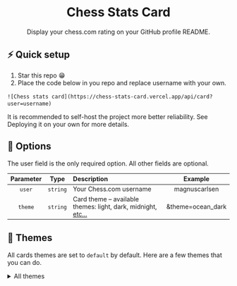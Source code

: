 <div align="center">
    <h1>Chess Stats Card</h1>
    Display your chess.com rating on your GitHub profile README.
</div>

## ⚡ Quick setup

1. Star this repo 😁
2. Place the code below in you repo and replace username with your own.
```
![Chess stats card](https://chess-stats-card.vercel.app/api/card?user=username)
```

It is recommended to self-host the project more better reliability. See Deploying it on your own for more details.

## 🔧 Options

The user field is the only required option. All other fields are optional.

| Parameter | Type     | Description                                                              | Example           |
| :-------: | :------: | :----------------------------------------------------------------------- | :---------------: |
|`user`     | `string` | Your Chess.com username                                                  | magnuscarlsen     |
|`theme`    | `string` | Card theme – available themes: light, dark, midnight, [etc...](#-themes) | &theme=ocean_dark |

## 🎨 Themes

All cards themes are set to `default` by default. Here are a few themes that you can do. 

<details>
<summary> All themes </summary>

| | |
| :---: | :---: | 
| `default` ![default](./docs/cards/default.svg) | `transparent` ![transparent](./docs/cards/transparent.svg) |
| `shadow_red` ![shadow_red](./docs/cards/shadow_red.svg) | `shadow_green` ![shadow_green](./docs/cards/shadow_green.svg) |
| `shadow_blue` ![shadow_blue](./docs/cards/shadow_blue.svg) | `dark` ![dark](./docs/cards/dark.svg) |
| `radical` ![radical](./docs/cards/radical.svg) | `merko` ![merko](./docs/cards/merko.svg) |
| `gruvbox` ![gruvbox](./docs/cards/gruvbox.svg) | `gruvbox_light` ![gruvbox_light](./docs/cards/gruvbox_light.svg) |
| `tokyonight` ![tokyonight](./docs/cards/tokyonight.svg) | `onedark` ![onedark](./docs/cards/onedark.svg) |
| `cobalt` ![cobalt](./docs/cards/cobalt.svg) | `synthwave` ![synthwave](./docs/cards/synthwave.svg) |
| `high_contrast` ![high_contrast](./docs/cards/high_contrast.svg) | `dracula` ![dracula](./docs/cards/dracula.svg) |
| `prussian` ![prussian](./docs/cards/prussian.svg) | `monokai` ![monokai](./docs/cards/monokai.svg) |
| `vue` ![vue](./docs/cards/vue.svg) | `vue_dark` ![vue_dark](./docs/cards/vue_dark.svg) |
| `shades_of_purple` ![shades_of_purple](./docs/cards/shades_of_purple.svg) | `nightowl` ![nightowl](./docs/cards/nightowl.svg) |
| `buefy` ![buefy](./docs/cards/buefy.svg) | `blue_green` ![blue_green](./docs/cards/blue_green.svg) |
| `algolia` ![algolia](./docs/cards/algolia.svg) | `great_gatsby` ![great_gatsby](./docs/cards/great_gatsby.svg) |
| `darcula` ![darcula](./docs/cards/darcula.svg) | `bear` ![bear](./docs/cards/bear.svg) |
| `solarized_dark` ![solarized_dark](./docs/cards/solarized_dark.svg) | `solarized_light` ![solarized_light](./docs/cards/solarized_light.svg) |
| `chartreuse_dark` ![chartreuse_dark](./docs/cards/chartreuse_dark.svg) | `nord` ![nord](./docs/cards/nord.svg) |
| `gotham` ![gotham](./docs/cards/gotham.svg) | `material_palenight` ![material_palenight](./docs/cards/material_palenight.svg) |
| `graywhite` ![graywhite](./docs/cards/graywhite.svg) | `vision_friendly_dark` ![vision_friendly_dark](./docs/cards/vision_friendly_dark.svg) |
| `ayu_mirage` ![ayu_mirage](./docs/cards/ayu_mirage.svg) | `midnight_purple` ![midnight_purple](./docs/cards/midnight_purple.svg) |
| `calm` ![calm](./docs/cards/calm.svg) | `flag_india` ![flag_india](./docs/cards/flag_india.svg) |
| `omni` ![omni](./docs/cards/omni.svg) | `react` ![react](./docs/cards/react.svg) |
| `jolly` ![jolly](./docs/cards/jolly.svg) | `maroongold` ![maroongold](./docs/cards/maroongold.svg) |
| `yeblu` ![yeblu](./docs/cards/yeblu.svg) | `blueberry` ![blueberry](./docs/cards/blueberry.svg) |
| `slateorange` ![slateorange](./docs/cards/slateorange.svg) | `kacho_ga` ![kacho_ga](./docs/cards/kacho_ga.svg) |
| `outrun` ![outrun](./docs/cards/outrun.svg) | `ocean_dark` ![ocean_dark](./docs/cards/ocean_dark.svg) |
| `city_lights` ![city_lights](./docs/cards/city_lights.svg) | `github_dark` ![github_dark](./docs/cards/github_dark.svg) |
| `github_dark_dimmed` ![github_dark_dimmed](./docs/cards/github_dark_dimmed.svg) | `discord_old_blurple` ![discord_old_blurple](./docs/cards/discord_old_blurple.svg) |
| `aura_dark` ![aura_dark](./docs/cards/aura_dark.svg) | `panda` ![panda](./docs/cards/panda.svg) |
| `noctis_minimus` ![noctis_minimus](./docs/cards/noctis_minimus.svg) | `cobalt2` ![cobalt2](./docs/cards/cobalt2.svg) |
| `swift` ![swift](./docs/cards/swift.svg) | `aura` ![aura](./docs/cards/aura.svg) |
| `apprentice` ![apprentice](./docs/cards/apprentice.svg) | `moltack` ![moltack](./docs/cards/moltack.svg) |
| `codeSTACKr` ![codeSTACKr](./docs/cards/codeSTACKr.svg) | `rose_pine` ![rose_pine](./docs/cards/rose_pine.svg) |
| `catppuccin_latte` ![catppuccin_latte](./docs/cards/catppuccin_latte.svg) | `catppuccin_mocha` ![catppuccin_mocha](./docs/cards/catppuccin_mocha.svg) |
| `date_night` ![date_night](./docs/cards/date_night.svg) | `one_dark_pro` ![one_dark_pro](./docs/cards/one_dark_pro.svg) |
| `rose` ![rose](./docs/cards/rose.svg) | `holi` ![holi](./docs/cards/holi.svg) |
| `neon` ![neon](./docs/cards/neon.svg) | `blue_navy` ![blue_navy](./docs/cards/blue_navy.svg) |
| `calm_pink` ![calm_pink](./docs/cards/calm_pink.svg) | `halloween` ![halloween](./docs/cards/halloween.svg) |
| `blood` ![blood](./docs/cards/blood.svg) | `youtube_dark` ![youtube_dark](./docs/cards/youtube_dark.svg) |
| `dawnfox` ![dawnfox](./docs/cards/dawnfox.svg) | `javascript_dark` ![javascript_dark](./docs/cards/javascript_dark.svg) |
| `nightfox` ![nightfox](./docs/cards/nightfox.svg) | `earth` ![earth](./docs/cards/earth.svg) |
| `soft_green` ![soft_green](./docs/cards/soft_green.svg) | `leafy` ![leafy](./docs/cards/leafy.svg) |
| `submarine_flowers` ![submarine_flowers](./docs/cards/submarine_flowers.svg) | `onedark_duo` ![onedark_duo](./docs/cards/onedark_duo.svg) |
| `monokai_metallian` ![monokai_metallian](./docs/cards/monokai_metallian.svg) | `tokyonight_duo` ![tokyonight_duo](./docs/cards/tokyonight_duo.svg) |
| `whatsapp_light` ![whatsapp_light](./docs/cards/whatsapp_light.svg) | `catppuccin_macchiato` ![catppuccin_macchiato](./docs/cards/catppuccin_macchiato.svg) |
| `black_ice` ![black_ice](./docs/cards/black_ice.svg) | `rust_ferris_dark` ![rust_ferris_dark](./docs/cards/rust_ferris_dark.svg) |
| `microsoft` ![microsoft](./docs/cards/microsoft.svg) | `codestackr` ![codestackr](./docs/cards/codestackr.svg) |
| `microsoft_dark` ![microsoft_dark](./docs/cards/microsoft_dark.svg) | `taiga` ![taiga](./docs/cards/taiga.svg) |
| `dayfox` ![dayfox](./docs/cards/dayfox.svg) | `violet_punch` ![violet_punch](./docs/cards/violet_punch.svg) |
| `highcontrast` ![highcontrast](./docs/cards/highcontrast.svg) | `modern_lilac` ![modern_lilac](./docs/cards/modern_lilac.svg) |
| `modern_lilac2` ![modern_lilac2](./docs/cards/modern_lilac2.svg) | `burnt_neon` ![burnt_neon](./docs/cards/burnt_neon.svg) |
| `sea` ![sea](./docs/cards/sea.svg) | `hacker_inverted` ![hacker_inverted](./docs/cards/hacker_inverted.svg) |
| `neon_blurange` ![neon_blurange](./docs/cards/neon_blurange.svg) | `elegant` ![elegant](./docs/cards/elegant.svg) |
| `shadow_orange` ![shadow_orange](./docs/cards/shadow_orange.svg) | `holi_theme` ![holi_theme](./docs/cards/holi_theme.svg) |
| `blux` ![blux](./docs/cards/blux.svg) | `meta_light` ![meta_light](./docs/cards/meta_light.svg) |
| `windows_dark` ![windows_dark](./docs/cards/windows_dark.svg) | `hacker` ![hacker](./docs/cards/hacker.svg) |
| `green_nur` ![green_nur](./docs/cards/green_nur.svg) | `rising_sun` ![rising_sun](./docs/cards/rising_sun.svg) |
| `material` ![material](./docs/cards/material.svg) | `shadow_brown` ![shadow_brown](./docs/cards/shadow_brown.svg) |
| `git_dark` ![git_dark](./docs/cards/git_dark.svg) | `github_light` ![github_light](./docs/cards/github_light.svg) |
| `gruvbox_duo` ![gruvbox_duo](./docs/cards/gruvbox_duo.svg) | `nordfox` ![nordfox](./docs/cards/nordfox.svg) |
| `buefy_dark` ![buefy_dark](./docs/cards/buefy_dark.svg) | `blueberry_duo` ![blueberry_duo](./docs/cards/blueberry_duo.svg) |
| `humoris` ![humoris](./docs/cards/humoris.svg) | `horizon` ![horizon](./docs/cards/horizon.svg) |
| `whatsapp_light2` ![whatsapp_light2](./docs/cards/whatsapp_light2.svg) | `neon_dark` ![neon_dark](./docs/cards/neon_dark.svg) |
| `rust_ferris_light` ![rust_ferris_light](./docs/cards/rust_ferris_light.svg) | `iceberg` ![iceberg](./docs/cards/iceberg.svg) |
| `telegram` ![telegram](./docs/cards/telegram.svg) | `icegray` ![icegray](./docs/cards/icegray.svg) |
| `navy_gear` ![navy_gear](./docs/cards/navy_gear.svg) | `deepblue` ![deepblue](./docs/cards/deepblue.svg) |
| `duskfox` ![duskfox](./docs/cards/duskfox.svg) | `java_dark` ![java_dark](./docs/cards/java_dark.svg) |
| `github_green_purple` ![github_green_purple](./docs/cards/github_green_purple.svg) | `github_dark_blue` ![github_dark_blue](./docs/cards/github_dark_blue.svg) |
| `terafox` ![terafox](./docs/cards/terafox.svg) | `python_dark` ![python_dark](./docs/cards/python_dark.svg) |
| `dark_smoky` ![dark_smoky](./docs/cards/dark_smoky.svg) | `deuteranopia_friendly_theme` ![deuteranopia_friendly_theme](./docs/cards/deuteranopia_friendly_theme.svg) |
| `blood_dark` ![blood_dark](./docs/cards/blood_dark.svg) | `android_dark` ![android_dark](./docs/cards/android_dark.svg) |
| `carbonfox` ![carbonfox](./docs/cards/carbonfox.svg) | `catppuccin_frappe` ![catppuccin_frappe](./docs/cards/catppuccin_frappe.svg) |
| `whatsapp_dark2` ![whatsapp_dark2](./docs/cards/whatsapp_dark2.svg) | `meta_dark` ![meta_dark](./docs/cards/meta_dark.svg) |
| `violet_dark` ![violet_dark](./docs/cards/violet_dark.svg) | `sea_dark` ![sea_dark](./docs/cards/sea_dark.svg) |
| `dark_minimalist` ![dark_minimalist](./docs/cards/dark_minimalist.svg) | `travelers_theme` ![travelers_theme](./docs/cards/travelers_theme.svg) |

</details>